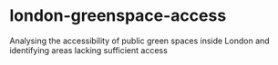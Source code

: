# london-greenspace-access
Analysing the accessibility of public green spaces inside London and identifying areas lacking sufficient access
